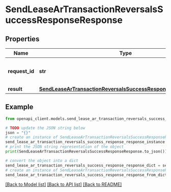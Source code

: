# SendLeaseArTransactionReversalsSuccessResponseResponse


## Properties

Name | Type | Description | Notes
------------ | ------------- | ------------- | -------------
**request_id** | **str** | The unique identifier for the request | 
**result** | [**SendLeaseArTransactionReversalsSuccessResponseResponseResult**](SendLeaseArTransactionReversalsSuccessResponseResponseResult.md) |  | 

## Example

```python
from openapi_client.models.send_lease_ar_transaction_reversals_success_response_response import SendLeaseArTransactionReversalsSuccessResponseResponse

# TODO update the JSON string below
json = "{}"
# create an instance of SendLeaseArTransactionReversalsSuccessResponseResponse from a JSON string
send_lease_ar_transaction_reversals_success_response_response_instance = SendLeaseArTransactionReversalsSuccessResponseResponse.from_json(json)
# print the JSON string representation of the object
print(SendLeaseArTransactionReversalsSuccessResponseResponse.to_json())

# convert the object into a dict
send_lease_ar_transaction_reversals_success_response_response_dict = send_lease_ar_transaction_reversals_success_response_response_instance.to_dict()
# create an instance of SendLeaseArTransactionReversalsSuccessResponseResponse from a dict
send_lease_ar_transaction_reversals_success_response_response_from_dict = SendLeaseArTransactionReversalsSuccessResponseResponse.from_dict(send_lease_ar_transaction_reversals_success_response_response_dict)
```
[[Back to Model list]](../README.md#documentation-for-models) [[Back to API list]](../README.md#documentation-for-api-endpoints) [[Back to README]](../README.md)


